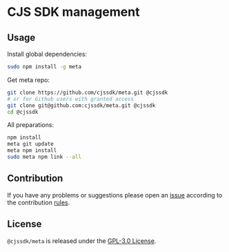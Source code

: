 CJS SDK management
==================

## Usage ##

Install global dependencies:

```bash
sudo npm install -g meta
```

Get meta repo:

```bash
git clone https://github.com/cjssdk/meta.git @cjssdk
# or for Github users with granted access
git clone git@github.com:cjssdk/meta.git @cjssdk
cd @cjssdk
```

All preparations:

```bash
npm install
meta git update
meta npm install
sudo meta npm link --all
```


## Contribution ##

If you have any problems or suggestions please open an [issue](https://github.com/cjssdk/meta/issues)
according to the contribution [rules](.github/contributing.md).


## License ##

`@cjssdk/meta` is released under the [GPL-3.0 License](http://opensource.org/licenses/GPL-3.0).
